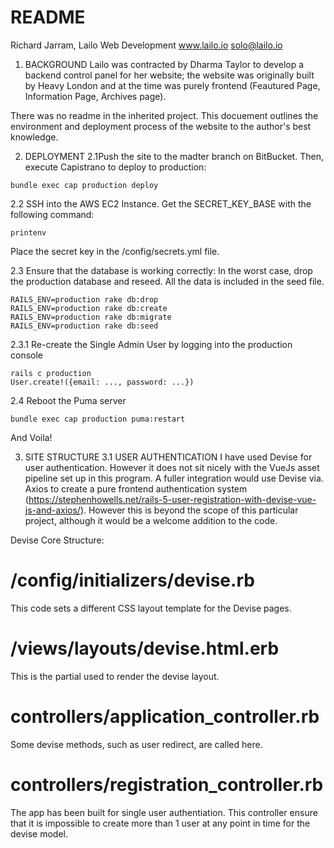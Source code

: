 # README

Richard Jarram, Lailo Web Development
www.lailo.io
solo@lailo.io

1. BACKGROUND
Lailo was contracted by Dharma Taylor to develop a backend control panel for her website; the website was originally built by Heavy London and at the time was purely frontend (Feautured Page, Information Page, Archives page).

There was no readme in the inherited project. This docuement outlines the environment and deployment process of the website to the author's best knowledge.

2. DEPLOYMENT
2.1Push the site to the madter branch on BitBucket. Then, execute Capistrano to deploy to production:
```
bundle exec cap production deploy
```

2.2 SSH into the AWS EC2 Instance.
Get the SECRET_KEY_BASE with the following command:
```
printenv
```
Place the secret key in the /config/secrets.yml file.

2.3 Ensure that the database is working correctly: In the worst case, drop the production database and reseed. All the data is included in the seed file.
```
RAILS_ENV=production rake db:drop
RAILS_ENV=production rake db:create
RAILS_ENV=production rake db:migrate
RAILS_ENV=production rake db:seed
```

2.3.1 Re-create the Single Admin User by logging into the production console
```
rails c production
User.create!({email: ..., password: ...})
```

2.4 Reboot the Puma server
```
bundle exec cap production puma:restart
```

And Voila!

3. SITE STRUCTURE
3.1 USER AUTHENTICATION
I have used Devise for user authentication. However it does not sit nicely with the VueJs asset pipeline set up in this program. A fuller integration would use Devise via. Axios to create a pure frontend authentication system (https://stephenhowells.net/rails-5-user-registration-with-devise-vue-js-and-axios/). However this is beyond the scope of this particular project, although it would be a welcome addition to the code.

Devise Core Structure:
# /config/initializers/devise.rb
This code sets a different CSS layout template for the Devise pages.
# /views/layouts/devise.html.erb
This is the partial used to render the devise layout.
# controllers/application_controller.rb
Some devise methods, such as user redirect, are called here.
# controllers/registration_controller.rb
The app has been built for single user authentiation. This controller ensure that it is impossible to create more than 1 user at any point in time for the devise model.
